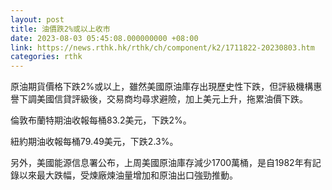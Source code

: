 ```yaml
---
layout: post
title: 油價跌2%或以上收市
date: 2023-08-03 05:45:08.000000000 +08:00
link: https://news.rthk.hk/rthk/ch/component/k2/1711822-20230803.htm
categories: rthk
---
```


原油期貨價格下跌2%或以上，雖然美國原油庫存出現歷史性下跌，但評級機構惠譽下調美國信貸評級後，交易商均尋求避險，加上美元上升，拖累油價下跌。

倫敦布蘭特期油收報每桶83.2美元，下跌2%。

紐約期油收報每桶79.49美元，下跌2.3%。

另外，美國能源信息署公布，上周美國原油庫存減少1700萬桶，是自1982年有記錄以來最大跌幅，受煉廠煉油量增加和原油出口強勁推動。
